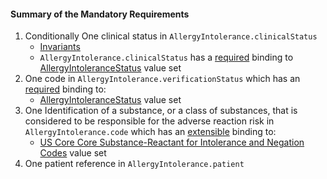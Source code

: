 #### Summary of the Mandatory Requirements

1.  Conditionally One clinical status in `AllergyIntolerance.clinicalStatus`
    - [Invariants](http://hl7.org/fhir/2017Jan/allergyintolerance.html#invs)
    - `AllergyIntolerance.clinicalStatus` has a [required](http://hl7.org/fhir/2017Jan/terminologies.html#required) binding to [AllergyIntoleranceStatus](http://hl7.org/fhir/2017Jan/valueset-allergy-clinical-status.html) value set
1.  One code in `AllergyIntolerance.verificationStatus` which has an [required](http://hl7.org/fhir/2017Jan/terminologies.html#required) binding to:
    -   [AllergyIntoleranceStatus](http://hl7.org/fhir/2017Jan/valueset-allergy-verification-status.html) value set
1.  One Identification of a substance, or a class of substances, that is considered to be responsible for the adverse reaction risk in `AllergyIntolerance.code` which has an [extensible](http://hl7.org/fhir/2017Jan/terminologies.html#extensible) binding to:
    -    [US Core Core Substance-Reactant for Intolerance and Negation Codes](ValueSet-us-core-substance.html) value set
1.  One patient reference in `AllergyIntolerance.patient`
